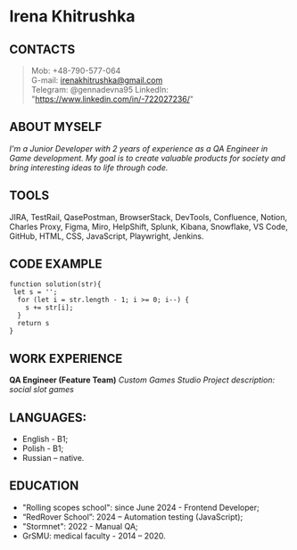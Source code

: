 # Irena Khitrushka 

## **CONTACTS**

> Mob: +48-790-577-064                                                                                      
> G-mail: irenakhitrushka@gmail.com      
> Telegram: @gennadevna95
> LinkedIn: "https://www.linkedin.com/in/-722027236/"

## **ABOUT MYSELF**

*I'm a Junior Developer with 2 years of experience as a QA Engineer in Game development. My goal is to create valuable products for society and bring interesting ideas to life through code.*

## **TOOLS**

JIRA, TestRail, QasePostman, BrowserStack, DevTools, Confluence, Notion, Charles Proxy, Figma, Miro, HelpShift, Splunk, Kibana, Snowflake, VS Code, GitHub, HTML, CSS, JavaScript, Playwright, Jenkins.

## **CODE EXAMPLE**

```
function solution(str){
 let s = '';
  for (let i = str.length - 1; i >= 0; i--) {
    s += str[i];
  } 
  return s
}
```
## **WORK EXPERIENCE**

**QA Engineer (Feature Team)**
*Custom Games Studio*
*Project description: social slot games*

## **LANGUAGES:**

* English - B1; 
* Polish - B1; 
* Russian – native.

## **EDUCATION**
* "Rolling scopes school": since June 2024 - Frontend Developer; 
* “RedRover School”: 2024 – Automation testing (JavaScript); 
* "Stormnet": 2022 - Manual QA; 
* GrSMU: medical faculty - 2014 – 2020.





